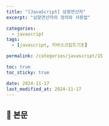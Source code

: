```yaml
---
title: "[JavaScript] 삼항연산자"
excerpt: "삼항연산자의 정의와 사용법"

categories:
  - javascript
tags:
  - [javascript, 자바스크립트기초]

permalink: /categories/javascript/15

toc: true
toc_sticky: true

date: 2024-11-17
last_modified_at: 2024-11-17
---
```


## 🦥 본문

<br>
<br>


<br>
<br>



